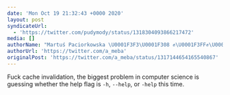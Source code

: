 ```yaml
---
date: 'Mon Oct 19 21:32:43 +0000 2020'
layout: post
syndicateUrl:
  - 'https://twitter.com/pudymody/status/1318304093866217472'
media: []
authorName: "Martuś Paciorkowska \U0001F3F3️‍\U0001F308 ✊\U0001F3FF✊\U0001F3FD✊\U0001F3FB"
authorUrl: 'https://twitter.com/a_meba'
originalPost: 'https://twitter.com/a_meba/status/1317144654165540867'
---
```

Fuck cache invalidation, the biggest problem in computer science is guessing whether the help flag is `-h`, `--help`, or `-help` this time.